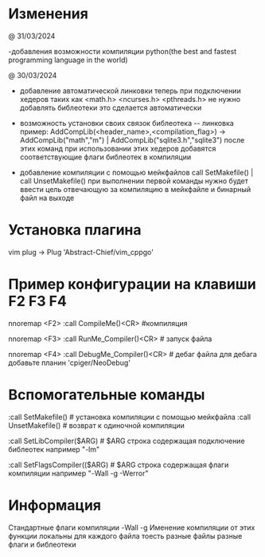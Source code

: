 # Изменения
   @ 31/03/2024
   
   -добавления возможности компиляции python(the best and fastest programming language in the world)
   
   @ 30/03/2024
   - добавление автоматической линковки теперь при подключении хедеров таких как <math.h> <ncurses.h> <pthreads.h> не нужно добавлять библеотеки это сделается автоматически
   - возможность установки своих связок библеотека -- линковка пример: AddCompLib(<header_name>,<compilation_flag>) -> AddCompLib("math","m") | AddCompLib("sqlite3.h","sqlite3")  после этих команд при использовании этих хедеров добавятся соответствующие флаги библеотек в компиляции

   - добавление компиляции с помощью мейкфайлов call SetMakefile() | call UnsetMakefile() при выполнении первой команды нужно будет ввести цель отвечающую за компиляцию в мейкфайле и бинарный файл на выходе
   
# Установка плагина
   vim plug -> Plug 'Abstract-Chief/vim_cppgo'
   
# Пример конфигурации на клавиши F2 F3 F4
   nnoremap <F<F2>2> :call CompileMe()<C<CR>R> #компиляция 
   
   nnoremap <F<F3>3> :call RunMe_Compiler()<C<CR>R> # запуск файла
   
   nnoremap <F<F4>4> :call DebugMe_Compiler()<C<CR>R> # дебаг файла для дебага добавьте планин 'cpiger/NeoDebug'
 
# Вспомогательные команды
  :call SetMakefile() # установка компиляции с помощью мейкфайла
  :call UnsetMakefile() # возврат к одиночной компиляции 
  
  :call SetLibCompiler($ARG) # $ARG строка содержащая подключение библеотек например "-lm"
  
  :call SetFlagsCompiler(($ARG) # $ARG строка содержащая флаги компиляции например "-Wall -g -Werror"
  
# Информация
  Cтандартные флаги компиляции -Wall -g
  Именение компиляции от этих функции локальны для каждого файла тоесть разные файлы разные флаги и библеотеки


  

